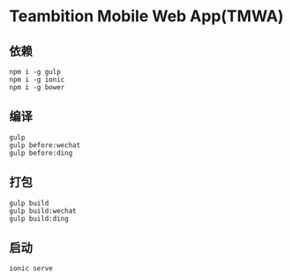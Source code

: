 Teambition Mobile Web App(TMWA)
======================================

## 依赖
```
npm i -g gulp
npm i -g ionic
npm i -g bower
```

## 编译
```
gulp
gulp before:wechat
gulp before:ding
```
## 打包
```
gulp build
gulp build:wechat
gulp build:ding
```
## 启动
```
ionic serve
```
